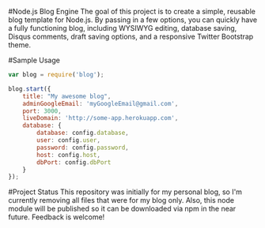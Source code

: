 #Node.js Blog Engine
The goal of this project is to create a simple, reusable blog template for Node.js.  By passing in a few options, you can quickly have a fully functioning blog, including WYSIWYG editing, database saving, Disqus comments, draft saving options, and a responsive Twitter Bootstrap theme.


#Sample Usage
```javascript
var blog = require('blog');

blog.start({
	title: "My awesome blog",
	adminGoogleEmail: 'myGoogleEmail@gmail.com',
	port: 3000,
	liveDomain: 'http://some-app.herokuapp.com',
	database: {
		database: config.database,
		user: config.user,
		password: config.password,
		host: config.host,
		dbPort: config.dbPort
	}
});
```
#Project Status
This repository was initially for my personal blog, so I'm currently removing all files that were for my blog only.  Also, this node module will be published so it can be downloaded via npm in the near future. Feedback is welcome!
